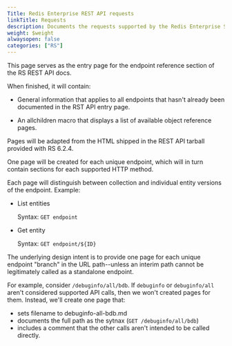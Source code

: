 ```yaml
---
Title: Redis Enterprise REST API requests
linkTitle: Requests
description: Documents the requests supported by the Redis Enterprise Software REST API calls.
weight: $weight
alwaysopen: false
categories: ["RS"]
---
```


This page serves as the entry page for the endpoint reference section of the RS REST API docs.

When finished, it will contain:

- General information that applies to all endpoints that hasn't already been documented in the RST API entry page.

- An allchildren macro that displays a list of available object reference pages.

Pages will be adapted from the HTML shipped in the REST API tarball provided with RS 6.2.4.

One page will be created for each unique endpoint, which will in turn contain sections for each supported HTTP method.

Each page will distinguish between collection and individual entity versions of the endpoint.  Example:

- List entities

    Syntax: `GET endpoint`

- Get entity

    Syntax: `GET endpoint/${ID}`

The underlying design intent is to provide one page for each unique endpoint "branch" in the URL path--unless an interim path cannot be legitimately called as a standalone endpoint.

For example, consider `/debuginfo/all/bdb`.  If `debuginfo` or `debuginfo/all` aren't considered supported API calls, then we won't created pages for them.  Instead, we'll create one page that:

- sets filename to debuginfo-all-bdb.md
- documents the full path as the sytnax (`GET /debuginfo/all/bdb`)
- includes a comment that the other calls aren't intended to be called directly.

